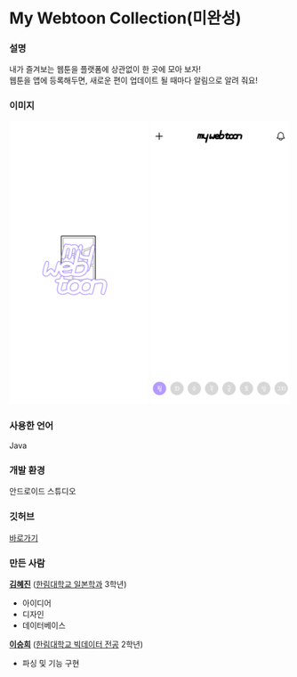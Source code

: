 # My Webtoon Collection(미완성)
### 설명
내가 즐겨보는 웹툰을 플랫폼에 상관없이 한 곳에 모아 보자!  
웹툰을 앱에 등록해두면, 새로운 편이 업데이트 될 때마다 알림으로 알려 줘요!  
  
  
### 이미지
<img src=start.png width=250> <img src=main.png width=250>
  
  
### 사용한 언어
Java  
  
  
### 개발 환경
안드로이드 스튜디오  
  
  
### 깃허브
[바로가기][APPgithub]  
  
  
### 만든 사람
__[김혜진][HJgithub]__ ([한림대학교 일본학과][japanese] 3학년)  
* 아이디어  
* 디자인  
* 데이터베이스  
  
  
__[이승희][SHgithub]__ ([한림대학교 빅데이터 전공][bigdata] 2학년)   
* 파싱 및 기능 구현  
  







[APPgithub]: https://github.com/HyejinKim624/MyWebtoonCollection.git
[HJgithub]: https://github.com/HyejinKim624
[SHgithub]: https://github.com/dltmdgml
[japanese]: http://japanese.hallym.ac.kr/japanese/index.do
[bigdata]: https://sw.hallym.ac.kr/
